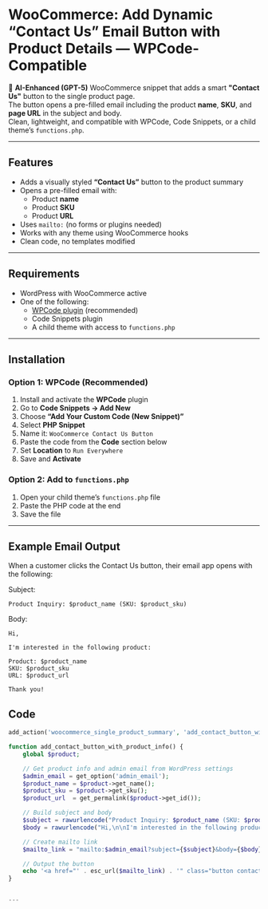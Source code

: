# WooCommerce: Add Dynamic “Contact Us” Email Button with Product Details — WPCode-Compatible

🤖 **AI-Enhanced (GPT-5)** WooCommerce snippet that adds a smart **"Contact Us"** button to the single product page.  
The button opens a pre-filled email including the product **name**, **SKU**, and **page URL** in the subject and body.  
Clean, lightweight, and compatible with WPCode, Code Snippets, or a child theme’s `functions.php`.

---

## Features

- Adds a visually styled **“Contact Us”** button to the product summary
- Opens a pre-filled email with:
  - Product **name**
  - Product **SKU**
  - Product **URL**
- Uses `mailto:` (no forms or plugins needed)
- Works with any theme using WooCommerce hooks
- Clean code, no templates modified

---

## Requirements

- WordPress with WooCommerce active
- One of the following:
  - [WPCode plugin](https://wordpress.org/plugins/wpcode/) (recommended)
  - Code Snippets plugin
  - A child theme with access to `functions.php`

---

## Installation

### Option 1: WPCode (Recommended)

1. Install and activate the **WPCode** plugin
2. Go to **Code Snippets → Add New**
3. Choose **“Add Your Custom Code (New Snippet)”**
4. Select **PHP Snippet**
5. Name it: `WooCommerce Contact Us Button`
6. Paste the code from the **Code** section below
7. Set **Location** to `Run Everywhere`
8. Save and **Activate**

### Option 2: Add to `functions.php`

1. Open your child theme’s `functions.php` file
2. Paste the PHP code at the end
3. Save the file

---

## Example Email Output
When a customer clicks the Contact Us button, their email app opens with the following:

Subject:
```
Product Inquiry: $product_name (SKU: $product_sku)
```

Body:
```
Hi,

I'm interested in the following product:

Product: $product_name
SKU: $product_sku  
URL: $product_url

Thank you!
```

## Code

```php
add_action('woocommerce_single_product_summary', 'add_contact_button_with_product_info', 25);

function add_contact_button_with_product_info() {
    global $product;

    // Get product info and admin email from WordPress settings
    $admin_email = get_option('admin_email');
    $product_name = $product->get_name();
    $product_sku = $product->get_sku();
    $product_url  = get_permalink($product->get_id());

    // Build subject and body
    $subject = rawurlencode("Product Inquiry: $product_name (SKU: $product_sku)");
    $body = rawurlencode("Hi,\n\nI'm interested in the following product:\n\nProduct: $product_name\nSKU: $product_sku\nURL: $product_url\n\nThank you!");

    // Create mailto link
    $mailto_link = "mailto:$admin_email?subject={$subject}&body={$body}";

    // Output the button
    echo '<a href="' . esc_url($mailto_link) . '" class="button contact-button" style="margin-top: 15px; display: inline-block;">Contact Us</a>';
}


---
